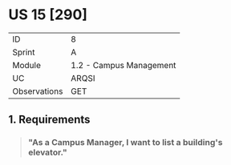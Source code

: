 # US 15 [290]

|              |                         |
| ------------ | ----------------------- |
| ID           | 8                       |
| Sprint       | A                       |
| Module       | 1.2 - Campus Management |
| UC           | ARQSI                   |
| Observations | GET                     |

## 1. Requirements

> ### "As a Campus Manager, I want to list a building's elevator."
